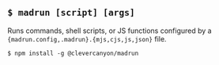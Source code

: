 ## `$ madrun [script] [args]`

Runs commands, shell scripts, or JS functions configured by a `{madrun.config,.madrun}.{mjs,cjs,js,json}` file.

```
$ npm install -g @clevercanyon/madrun
```
